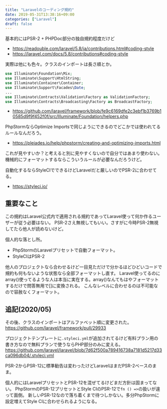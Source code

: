 ```yaml
---
title: "Laravelのコーディング規約"
date: 2019-05-31T13:38:16+09:00
categories: ["Laravel"]
draft: false
---
```


基本的にはPSR-2 + PHPDoc部分の独自規約程度だけど

- https://readouble.com/laravel/5.8/ja/contributions.html#coding-style
- https://laravel.com/docs/5.8/contributions#coding-style

実際は他にも色々。クラスのインポートは長さ順とか。

```php
use Illuminate\Foundation\Mix;
use Illuminate\Support\HtmlString;
use Illuminate\Container\Container;
use Illuminate\Support\Facades\Date;
...
use Illuminate\Contracts\Validation\Factory as ValidationFactory;
use Illuminate\Contracts\Broadcasting\Factory as BroadcastFactory;
```

- https://github.com/laravel/framework/blob/fe9c6169dfe2c3ebf1b3769b10585d9f9f452f0f/src/Illuminate/Foundation/helpers.php


PhpStormならOptimize Importsで同じようにできるのでどこかでは使われてるルールなんだろう。

- https://pleiades.io/help/phpstorm/creating-and-optimizing-imports.html

これが見やすいか？と考えると別に見やすくないので自分ではあまり使わない。機械的にフォーマットするならこういうルールが必要なんだろうけど。

自動化するならStyleCIでできるけどLaravelだと厳しいのでPSR-2に合わせてる。

- https://styleci.io/

## 重要なこと
この規約はLaravel公式内で適用される規約であってLaravel使って何か作るユーザーが従う必要はない。
PSR-2さえ無視してもいい。さすがに今時PSR-2無視してたら他人が読めないけど。

個人的な落とし所。

- PhpStormのLaravelプリセットで自動フォーマット。
- StyleCIはPSR-2

他人のプロジェクトなら合わせるけど一目見ただけで分かるほどひどいコードで規約も何もないような状態なら全部フォーマットし直す。
Laravel使ってるのにarray()使ってるような人は本当に実在する。array()なんてもはやフォーマットするだけで問答無用で[]に変換される。
こんなレベルに合わせるのは不可能なので容赦なくフォーマット。

## 追記(2020/05)
その後、クラスのインポートはアルファベット順に変更された。
https://github.com/laravel/framework/pull/29933

プロジェクトテンプレートに`.styleci.yml`が追加されてるけど有料プラン用の書き方なので無料プランで使うならPHP部分のみに変える。
https://github.com/laravel/laravel/blob/7d62f500a789416738a7181d5217d33ca096db04/.styleci.yml

PSR-2からPSR-12に標準勧告は変わったけどLaravelはまだPSR-2ベースのまま。

個人的にはLaravelプリセットとPSR-12を混ぜてるけどまだ方針は固まってない。
PhpStormのPSR-12プリセットとStyle CIのPSR-12で`fn () =>`の扱いが違って面倒。
新しいPSR-12なので落ち着くまで待つしかない。多分PhpStormに設定増えてStyle CIに合わせられるようになる。
